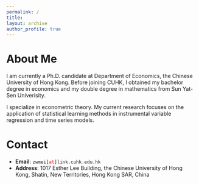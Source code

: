 ```yaml
---
permalink: /
title: 
layout: archive
author_profile: true
---
```


# About Me

I am currently a Ph.D. candidate at Department of Economics, the Chinese University of Hong Kong. Before joining CUHK, I obtained my bachelor degree in economics and my double degree in mathematics from Sun Yat-Sen Univerisity. 

I specialize in econometric theory. My current research focuses on the application of statistical learning methods in instrumental variable regression and time series models. 



# Contact 

* **Email**: <span>`zwmei[`</span><span style="color:red">`at`</span><span>`]link.cuhk.edu.hk`</span>
* **Address**: 1017 Esther Lee Building, the Chinese University of Hong Kong, Shatin, New Territories, Hong Kong SAR, China

